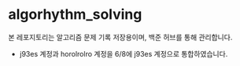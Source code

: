 # algorhythm_solving

본 레포지토리는 알고리즘 문제 기록 저장용이며, 백준 허브를 통해 관리합니다.
- j93es 계정과 horolrolro 계정을 6/8에 j93es 계정으로 통합하였습니다.
